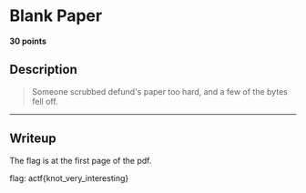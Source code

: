 # Blank Paper
**30 points**
## Description
> Someone scrubbed defund's paper too hard, and a few of the bytes fell off.
---
## Writeup
The flag is at the first page of the pdf.

flag: actf{knot_very_interesting}